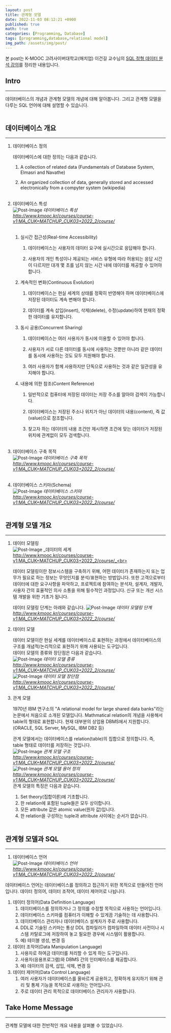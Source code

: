```yaml
---
layout: post
title: 관계형 모델
date: 2022-11-03 08:12:21 +0900
published: true
math: true
categories: [Programming, Database]
tags: [programming,database,relational model]
img_path: /assets/img/post/
---
```


본 post는 K-MOOC 고려사이버대학교(매치업) 이건길 교수님의 [SQL 정형 데이터 분석 강의](http://www.kmooc.kr/courses/course-v1:MA_CUK+MATCHUP_CUK03+2022_2/course/, "SQL 정형 데이터 분석 강의")를 정리한 내용입니다.


## Intro
***
데이터베이스의 개념과 관계형 모델의 개념에 대해 알아봅니다. 그리고 관계형 모델을 다루는 SQL 언어에 대해 설명할 수 있습니다.
<br><br>


## 데이터베이스 개요
***
1. 데이터베이스 정의

    데이터베이스에 대한 정의는 다음과 같습니다.
    
    1. A collection of related data (Fundamentals of Database System, Elmasri and Navathe)
    
    2. An organized collection of data, generally stored and accessed electronically from a compyter system (wikipedia)
    <br><br>

2. 데이터베이스 특성<br>
![Post-Image](DBMS-DB1.png)
_데이터베이스 특성<br>
http://www.kmooc.kr/courses/course-v1:MA_CUK+MATCHUP_CUK03+2022_2/course/_
<br><br>


   1. 실시간 접근성(Real-time Accessibility)

      1. 데이터베이스는 사용자의 데이터 요구에 실시간으로 응답해야 합니다.

      2. 사용자의 개인 특성이나 제공되는 서비스 유형에 따라 허용되는 응답 시간이 다르지만 대개 몇 초를 넘지 않는 시간 내에 데이터를 제공할 수 있어야 합니다.
      
   2. 계속적인 변화(Continuous Evolution)

      1. 데이터베이스는 현실 세계의 상태를 정확히 반영해야 하며 데이터베이스에 저장된 데이터도 계속 변해야 합니다.

      2. 데이터를 계속 삽입(insert), 삭제(delete), 수정(update)하여 현재의 정확한 데이터를 유지합니다.

   3. 동시 공용(Concurrent Sharing)

      1. 데이터베이스는 여러 사용자가 동시에 이용할 수 있어야 합니다.

      2. 사용자가 서로 다른 데이터를 동시에 사용하는 것뿐만 아니라 같은 데이터를 동시에 사용하는 것도 모두 지원해야 합니다.

      3. 여러 사용자가 함께 사용하지만 단독으로 사용하는 것과 같은 일관성을 유지해야 합니다.

   4. 내용에 의한 참조(Content Reference)

       1. 일반적으로 컴퓨터에 저장된 데이터는 저장 주소를 알아야 검색이 가능합니다.

       2. 데이터베이스는 저장된 주소나 위치가 아닌 데이터의 내용(content), 즉 값(value)으로 참조합니다.

       3. 찾고자 하는 데이터의 내용 조건만 제시하면 조건에 맞는 데이터가 저장된 위치에 관계없이 모두 검색합니다.
       <br><br>

3. 데이터베이스 구축 목적<br>
![Post-Image](DBMS-DB2.png)
_데이터베이스 구축 목적<br>
http://www.kmooc.kr/courses/course-v1:MA_CUK+MATCHUP_CUK03+2022_2/course/_
<br><br>


4. 데이터베이스 스키마(Schema)<br>
![Post-Image](DBMS-DB3.png)
_데이터베이스 스키마<br>
http://www.kmooc.kr/courses/course-v1:MA_CUK+MATCHUP_CUK03+2022_2/course/_
<br><br>


## 관계형 모델 개요
***
1. 데이터 모델링<br>
![Post-Image](DBMS-DB4.png)
_데이터의 세계<br>
http://www.kmooc.kr/courses/course-v1:MA_CUK+MATCHUP_CUK03+2022_2/course/_<br>

    데이터 모델링이란 정보시스템을 구축하기 위해, 어떤 데이터가 존재하는지 또는 업무가 필요로 하는 정보는 무엇인지를 분석/표현하는 방법입니다. 또한 고객으로부터 데이터에 대한 요구사항을 파악하고, 프로젝트에 참여하는 분석자, 설계자, 개발자, 사용자 간의 효율적인 의사 소통을 위해 필수적인 과정입니다. 신규 또는 개선 시스템 개발을 위한 기초가 됩니다.
    
    데이터 모델링 단계는 아래와 같습니다.
![Post-Image](DBMS-DB5.png)
_데이터 모델링 단계<br>
http://www.kmooc.kr/courses/course-v1:MA_CUK+MATCHUP_CUK03+2022_2/course/_   

2. 데이터 모델

    데이터 모델이란 현실 세계를 데이터베이스로 표현하는 과정에서 데이터베이스의 구조를 개념적/논리적으로 표현하기 위해 사용되는 도구입니다.   
    데이터 모델의 종류와 장단점은 다음과 같습니다.   
![Post-Image](DBMS-DB6.png)
_데이터 모델 종류<br>
http://www.kmooc.kr/courses/course-v1:MA_CUK+MATCHUP_CUK03+2022_2/course/_   
![Post-Image](DBMS-DB7.png)
_데이터 모델 장단점<br>
http://www.kmooc.kr/courses/course-v1:MA_CUK+MATCHUP_CUK03+2022_2/course/_   

3. 관계 모델

    1970년 IBM 연구소의 "A relational model for large shared data banks"라는 논문에서 처음으로 소개된 모델입니다. Mathmatical relation의 개념을 사용해서 table의 형태로 표현합니다. 현재 대부분의 상업용 DBMS에서 지원합니다. (ORACLE, SQL Server, MySQL, IBM DB2 등)

    관계 모델에서는 데이터베이스를 relation(table)의 집합으로 정의합니다. 즉, table 형태로 데이터를 저장하는 것입니다.<br>
![Post-Image](DBMS-DB8.png)
_관계 모델 구조<br>
http://www.kmooc.kr/courses/course-v1:MA_CUK+MATCHUP_CUK03+2022_2/course/_   
![Post-Image](DBMS-DB9.png)
_관계 모델 용어 정의<br>
http://www.kmooc.kr/courses/course-v1:MA_CUK+MATCHUP_CUK03+2022_2/course/_   
관계 모델의 특징은 다음과 같습니다.
   1. Set theory(집합이론)에 기초합니다.
   2. 한 relation에 포함된 tuple들은 모두 상이합니다.
   3. 모든 attribute 값은 atomic value(원자 값)입니다.
   4. 한 relation을 구성하는 tuple과 attribute 사이에는 순서가 없습니다.<br><br>


## 관계형 모델과 SQL
***
1. 데이터베이스 언어<br>
![Post-Image](DBMS-DB10.png)
_데이터베이스 언어<br>
http://www.kmooc.kr/courses/course-v1:MA_CUK+MATCHUP_CUK03+2022_2/course/_   

데이터베이스 언어는 데이터베이스를 정의하고 접근하기 위한 목적으로 만들어진 언어입니다. 데이터 정의어, 데이터 조작어, 데이터 제어어로 나뉩니다.   
   1. 데이터 정의어(Data Definition Language)
      1. 데이터베이스를 정의하거나 그 정의를 수정할 목적으로 사용하는 언어입니다.
      2. 데이터베이스 스키마를 컴퓨터가 이해할 수 있게끔 기술하는 데 사용합니다.
      3. 데이터베이스 관리자나 데이터베이스 설계자가 주로 사용합니다.
      4. DDL로 기술된 스키마는 통상 DDL 컴파일러가 컴파일하여 데이터 사전이나 시스템 카탈로그에 저장하여 놓고 필요한 경우에 시스템이 활용합니다.
      5. 예) 테이블 생성, 변경 등
   2. 데이터 조작어(Data Manipulation Language)
      1. 사용자로 하여금 데이터를 처리할 수 있게 하는 도구입니다.
      2. 사용자(응용프로그램)와 DBMS 간의 인터페이스를 제공합니다.
      3. 예) 데이터의 검색, 삽입, 삭제, 변경 등
   3. 데이터 제어어(Data Control Language)
      1. 여러 사용자가 데이터베이스를 올바르게 공용하고, 정확하게 유지하기 위해 관리 및 통제 기능을 목적으로 사용하는 언어입니다.
      2. 주로 데이터 관리 목적으로 데이터베이스 관리자가 사용합니다.   

## Take Home Message
***   
관계형 모델에 대한 전반적인 개요 내용을 살펴볼 수 있었습니다.